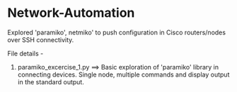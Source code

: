 # Network-Automation
Explored 'paramiko', netmiko' to push configuration in Cisco routers/nodes over SSH connectivity.

File details -

1. paramiko_excercise_1.py ==> Basic exploration of 'paramiko' library in connecting devices. Single node, multiple commands and display output in the standard output.
